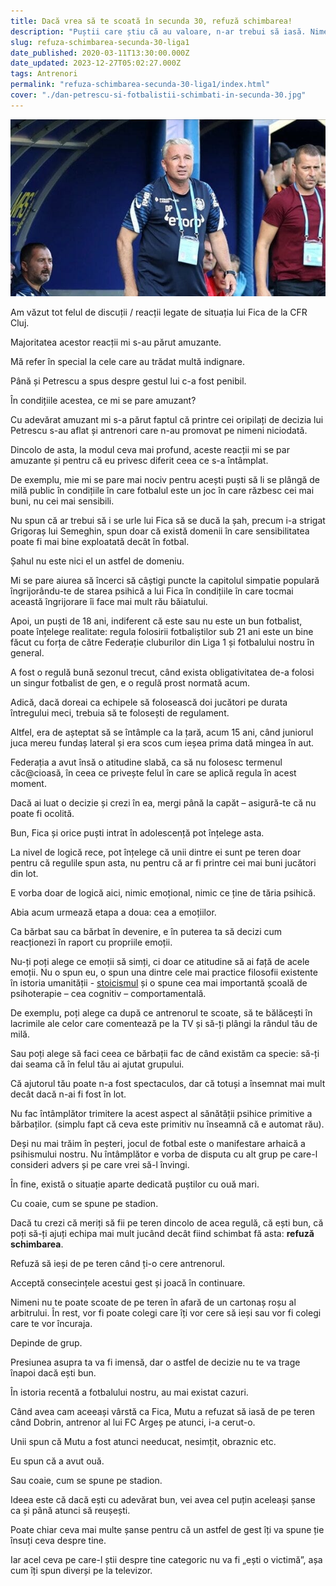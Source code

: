 ```yaml
---
title: Dacă vrea să te scoată în secunda 30, refuză schimbarea!
description: "Puștii care știu că au valoare, n-ar trebui să iasă. Nimeni nu le poate face nimic dacă refuză să iasă, iar șansele de-a conta în viitor sunt mai mari așa decât dacă acceptă schimbarea"
slug: refuza-schimbarea-secunda-30-liga1
date_published: 2020-03-11T13:30:00.000Z
date_updated: 2023-12-27T05:02:27.000Z
tags: Antrenori
permalink: "refuza-schimbarea-secunda-30-liga1/index.html"
cover: "./dan-petrescu-si-fotbalistii-schimbati-in-secunda-30.jpg"
---
```


![Dan Petrescu, cel care scoate fotbaliștii under 21 în secunda 30](./dan-petrescu-si-fotbalistii-schimbati-in-secunda-30.jpg)

Am văzut tot felul de discuții / reacții legate de situația lui Fica de la CFR Cluj.

Majoritatea acestor reacții mi s-au părut amuzante.

Mă refer în special la cele care au trădat multă indignare.

Până și Petrescu a spus despre gestul lui c-a fost penibil.

În condițiile acestea, ce mi se pare amuzant?

Cu adevărat amuzant mi s-a părut faptul că printre cei oripilați de decizia lui Petrescu s-au aflat și antrenori care n-au promovat pe nimeni niciodată.

Dincolo de asta, la modul ceva mai profund, aceste reacții mi se par amuzante și pentru că eu privesc diferit ceea ce s-a întâmplat.

De exemplu, mie mi se pare mai nociv pentru acești puști să li se plângă de milă public în condițiile în care fotbalul este un joc în care răzbesc cei mai buni, nu cei mai sensibili.

Nu spun că ar trebui să i se urle lui Fica să se ducă la șah, precum i-a strigat Grigoraș lui Semeghin, spun doar că există domenii în care sensibilitatea poate fi mai bine exploatată decât în fotbal.

Șahul nu este nici el un astfel de domeniu.

Mi se pare aiurea să încerci să câștigi puncte la capitolul simpatie populară îngrijorându-te de starea psihică a lui Fica în condițiile în care tocmai această îngrijorare îi face mai mult rău băiatului.

Apoi, un puști de 18 ani, indiferent că este sau nu este un bun fotbalist, poate înțelege realitate: regula folosirii fotbaliștilor sub 21 ani este un bine făcut cu forța de către Federație cluburilor din Liga 1 și fotbalului nostru în general.

A fost o regulă bună sezonul trecut, când exista obligativitatea de-a folosi un singur fotbalist de gen, e o regulă prost normată acum.

Adică, dacă doreai ca echipele să folosească doi jucători pe durata întregului meci, trebuia să te folosești de regulament.

Altfel, era de așteptat să se întâmple ca la țară, acum 15 ani, când juniorul juca mereu fundaș lateral și era scos cum ieșea prima dată mingea în aut.

Federația a avut însă o atitudine slabă, ca să nu folosesc termenul căc@cioasă, în ceea ce privește felul în care se aplică regula în acest moment.

Dacă ai luat o decizie și crezi în ea, mergi până la capăt – asigură-te că nu poate fi ocolită.

Bun, Fica și orice puști intrat în adolescență pot înțelege asta.

La nivel de logică rece, pot înțelege că unii dintre ei sunt pe teren doar pentru că regulile spun asta, nu pentru că ar fi printre cei mai buni jucători din lot.

E vorba doar de logică aici, nimic emoțional, nimic ce ține de tăria psihică.

Abia acum urmează etapa a doua: cea a emoțiilor.

Ca bărbat sau ca bărbat în devenire, e în puterea ta să decizi cum reacționezi în raport cu propriile emoții.

Nu-ți poți alege ce emoții să simți, ci doar ce atitudine să ai față de acele emoții. Nu o spun eu, o spun una dintre cele mai practice filosofii existente în istoria umanității - [stoicismul](https://beldie.ro/ce-este-stoicismul/) și o spune cea mai importantă școală de psihoterapie – cea cognitiv – comportamentală.

De exemplu, poți alege ca după ce antrenorul te scoate, să te bălăcești în lacrimile ale celor care comentează pe la TV și să-ți plângi la rândul tău de milă.

Sau poți alege să faci ceea ce bărbații fac de când existăm ca specie: să-ți dai seama că în felul tău ai ajutat grupului.

Că ajutorul tău poate n-a fost spectaculos, dar că totuși a însemnat mai mult decât dacă n-ai fi fost în lot.

Nu fac întâmplător trimitere la acest aspect al sănătății psihice primitive a bărbaților. (simplu fapt că ceva este primitiv nu înseamnă că e automat rău).

Deși nu mai trăim în peșteri, jocul de fotbal este o manifestare arhaică a psihismului nostru. Nu întâmplător e vorba de disputa cu alt grup pe care-l consideri advers și pe care vrei să-l învingi.

În fine, există o situație aparte dedicată puștilor cu ouă mari.

Cu coaie, cum se spune pe stadion.

Dacă tu crezi că meriți să fii pe teren dincolo de acea regulă, că ești bun, că poți să-ți ajuți echipa mai mult jucând decât fiind schimbat fă asta: **refuză schimbarea**.

Refuză să ieși de pe teren când ți-o cere antrenorul.

Acceptă consecințele acestui gest și joacă în continuare.

Nimeni nu te poate scoate de pe teren în afară de un cartonaș roșu al arbitrului. În rest, vor fi poate colegi care îți vor cere să ieși sau vor fi colegi care te vor încuraja.

Depinde de grup.

Presiunea asupra ta va fi imensă, dar o astfel de decizie nu te va trage înapoi dacă ești bun.

În istoria recentă a fotbalului nostru, au mai existat cazuri.

Când avea cam aceeași vârstă ca Fica, Mutu a refuzat să iasă de pe teren când Dobrin, antrenor al lui FC Argeș pe atunci, i-a cerut-o.

Unii spun că Mutu a fost atunci needucat, nesimțit, obraznic etc.

Eu spun că a avut ouă.

Sau coaie, cum se spune pe stadion.

Ideea este că dacă ești cu adevărat bun, vei avea cel puțin aceleași șanse ca și până atunci să reușești.

Poate chiar ceva mai multe șanse pentru că un astfel de gest îți va spune ție însuți ceva despre tine.

Iar acel ceva pe care-l știi despre tine categoric nu va fi „ești o victimă”, așa cum îți spun diverși pe la televizor.
